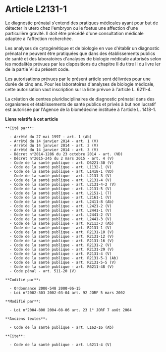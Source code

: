 # Article L2131-1

Le diagnostic prénatal s'entend des pratiques médicales ayant pour but de détecter in utero chez l'embryon ou le foetus une
affection d'une particulière gravité. Il doit être précédé d'une consultation médicale adaptée à l'affection recherchée.

Les analyses de cytogénétique et de biologie en vue d'établir un diagnostic prénatal ne peuvent être pratiquées que dans des
établissements publics de santé et des laboratoires d'analyses de biologie médicale autorisés selon les modalités prévues par
les dispositions du chapitre II du titre II du livre Ier de la partie VI du présent code.

Les autorisations prévues par le présent article sont délivrées pour une durée de cinq ans. Pour les laboratoires d'analyses
de biologie médicale, cette autorisation vaut inscription sur la liste prévue à l'article L. 6211-4.

La création de centres pluridisciplinaires de diagnostic prénatal dans des organismes et établissements de santé publics et
privés à but non lucratif est autorisée par l'Agence de la biomédecine instituée à l'article L. 1418-1.

**Liens relatifs à cet article**

	**Cité par**:

	  - Arrêté du 27 mai 1997 - art. 1 (Ab)
	  - Arrêté du 14 janvier 2014 - art. 1 (V)
	  - Arrêté du 14 janvier 2014 - art. 2 (V)
	  - Arrêté du 14 janvier 2014 - art. 3 (V)
	  - Décret n°2014-1286 du 23 octobre 2014 - art. (VD)
	  - Décret n°2015-245 du 2 mars 2015 - art. 4 (V)
	  - Code de la santé publique - art. D6221-30 (V)
	  - Code de la santé publique - art. L1132-1 (V)
	  - Code de la santé publique - art. L1418-1 (VD)
	  - Code de la santé publique - art. L2131-3 (V)
	  - Code de la santé publique - art. L2131-4 (V)
	  - Code de la santé publique - art. L2131-4-2 (V)
	  - Code de la santé publique - art. L2131-5 (V)
	  - Code de la santé publique - art. L2151-1 (T)
	  - Code de la santé publique - art. L2161-1 (V)
	  - Code de la santé publique - art. L2411-8 (Ab)
	  - Code de la santé publique - art. L2421-2 (V)
	  - Code de la santé publique - art. L2441-1 (V)
	  - Code de la santé publique - art. L2441-2 (V)
	  - Code de la santé publique - art. L2441-3 (V)
	  - Code de la santé publique - art. R2113-3 (Ab)
	  - Code de la santé publique - art. R2131-1 (V)
	  - Code de la santé publique - art. R2131-10 (V)
	  - Code de la santé publique - art. R2131-12 (V)
	  - Code de la santé publique - art. R2131-16 (V)
	  - Code de la santé publique - art. R2131-2 (V)
	  - Code de la santé publique - art. R2131-29 (V)
	  - Code de la santé publique - art. R2131-4 (V)
	  - Code de la santé publique - art. R2131-5-1 (Ab)
	  - Code de la santé publique - art. R2131-5-5 (V)
	  - Code de la santé publique - art. R6211-48 (V)
	  - Code pénal - art. 511-20 (V)

	**Codifié par**:

	  - Ordonnance 2000-548 2000-06-15
	  - Loi n°2002-303 2002-03-04 art. 92 JORF 5 mars 2002

	**Modifié par**:

	  - Loi n°2004-800 2004-08-06 art. 23 1° JORF 7 août 2004

	**Anciens textes**:

	  - Code de la santé publique - art. L162-16 (Ab)

	**Cite**:

	  - Code de la santé publique - art. L6211-4 (V)
